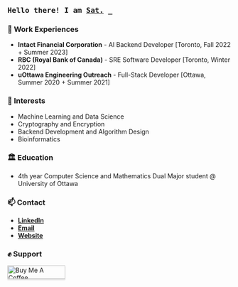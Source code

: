 <!--
**wise-bit/wise-bit** is a ✨ _special_ ✨ repository because its `README.md` (this file) appears on your GitHub profile.

Here are some ideas to get you started:

- 🔭 I’m currently working on ...
- 🌱 I’m currently learning ...
- 👯 I’m looking to collaborate on ...
- 🤔 I’m looking for help with ...
- 💬 Ask me about ...
- 📫 How to reach me: ...
- 😄 Pronouns: ...
- ⚡ Fun fact: ...
-->

<h3 align="left"><samp>Hello there! I am <b><a rel="nofollow noopener noreferrer" target="_blank" href="https://www.satrajit.ca">Sat.</a></b> _</samp></h3>

<p align="left">

### 📝 Work Experiences
- **Intact Financial Corporation** - AI Backend Developer [Toronto, Fall 2022 + Summer 2023]
- **RBC (Royal Bank of Canada)** - SRE Software Developer [Toronto, Winter 2022]
- **uOttawa Engineering Outreach** - Full-Stack Developer [Ottawa, Summer 2020 + Summer 2021]

### 🌱 Interests 
- Machine Learning and Data Science
- Cryptography and Encryption
- Backend Development and Algorithm Design
- Bioinformatics

### 🏛️ Education
- 4th year Computer Science and Mathematics Dual Major student @ University of Ottawa
 
### 📫 Contact
- <b><a rel="nofollow noopener noreferrer" target="_blank" href="https://www.linkedin.com/in/satrajit-c">LinkedIn</a></b>
- <b><a rel="nofollow noopener noreferrer" target="_blank" href="mailto:satrajit314@gmail.com">Email</a></b>
- <b><a rel="nofollow noopener noreferrer" target="_blank" href="https://satrajit.ca">Website</a></b>

### ✊ Support

<p align="left">
<a href="https://www.buymeacoffee.com/wisebit" target="_blank"><img src="https://www.buymeacoffee.com/assets/img/custom_images/orange_img.png" alt="Buy Me A Coffee" style="height: 30px !important;width: 130px !important;box-shadow: 0px 3px 2px 0px rgba(190, 190, 190, 0.5) !important;-webkit-box-shadow: 0px 3px 2px 0px rgba(190, 190, 190, 0.5) !important;" ></a>
</p>

<!-- </br> -->

</p>

<!-- <details align="left"><summary> <samp>&#9776; Details 📈</samp></summary>
 </br>
 <img src="https://github-readme-stats.vercel.app/api?username=wise-bit&theme=blueberry&show_icons=true&include_all_commits=true&count_private=true"></img>
 <br>
</details> -->

<!-- ========================= </br> -->

<!-- ![wisebit's most used languages](https://github-readme-stats.vercel.app/api/top-langs/?username=wise-bit&theme=vue-dark) -->

<!-- <table border="0" width=100% rules=none>
 <tr>
    <td style="vertical-align:top">
      <img alt="Github Stats" src="https://github-readme-stats.vercel.app/api?username=wise-bit&show_icons=true&theme=vue-dark" width="100%">
    </td>
    <td style="vertical-align:top">
      <img alt="Most Used Languages" src="https://github-readme-stats.vercel.app/api/top-langs/?username=wise-bit&theme=vue-dark" width="100%">
    </td>
 </tr>
</table> -->

